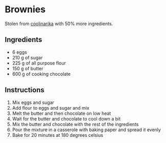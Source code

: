 # Brownies

Stolen from
[coolinarika](https://web.coolinarika.com/recept/brownies-3f1376d0-63e3-11eb-be45-0242ac120064)
with 50% more ingredients.

## Ingredients

- 6 eggs
- 210 g of sugar
- 225 g of all purpose flour
- 150 g of butter
- 600 g of cooking chocolate

## Instructions

1. Mix eggs and sugar
2. Add flour to eggs and sugar and mix
3. Melt the butter and then chocolate on low heat
4. Wait for the butter and chocolate to cool down a bit
5. Mix the butter and chocolate with the rest of the ingredients
6. Pour the mixture in a casserole with baking paper and spread it evenly
7. Bake for 20 minutes at 180 degrees celsius
